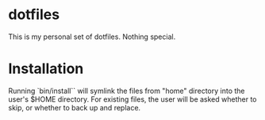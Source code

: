 dotfiles
========

This is my personal set of dotfiles.  Nothing special.


Installation
===========

Running `bin/install`` will symlink the files from "home" directory into the
user's $HOME directory.  For existing files, the user will be asked whether to
skip, or whether to back up and replace.
